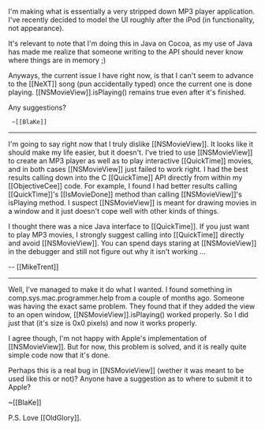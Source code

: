 

I'm making what is essentially a very stripped down MP3 player application.  I've recently decided to model the UI roughly after the iPod (in functionality, not appearance).

It's relevant to note that I'm doing this in Java on Cocoa, as my use of Java has made me realize that someone writing to the API should never know where things are in memory ;)

Anyways, the current issue I have right now, is that I can't seem to advance to the [[NeXT]] song (pun accidentally typed) once the current one is done playing.  [[NSMovieView]].isPlaying() remains true even after it's finished.

Any suggestions?

     ~[[BlaKe]]

----

I'm going to say right now that I truly dislike [[NSMovieView]]. It looks like it should make my life easier, but it doesn't. I've tried to use [[NSMovieView]] to create an MP3 player as well as to play interactive [[QuickTime]] movies, and in both cases [[NSMovieView]] just failed to work right. I had the best results calling down into the C [[QuickTime]] API directly from within my [[ObjectiveCee]] code. For example, I found I had better results calling [[QuickTime]]'s [[IsMovieDone]] method than calling [[NSMovieView]]'s isPlaying method. I suspect [[NSMovieView]] is meant for drawing movies in a window and it just doesn't cope well with other kinds of things.

I thought there was a nice Java interface to [[QuickTime]]. If you just want to play MP3 movies, I strongly suggest calling into [[QuickTime]] directly and avoid [[NSMovieView]]. You can spend days staring at [[NSMovieView]] in the debugger and still not figure out why it isn't working ...

-- [[MikeTrent]]

----

Well, I've managed to make it do what I wanted.  I found something in comp.sys.mac.programmer.help from a couple of months ago.  Someone was having the exact same problem.  They found that if they added the view to an open window, [[NSMovieView]].isPlaying() worked properly.  So I did just that (it's size is 0x0 pixels) and now it works properly.

I agree though, I'm not happy with Apple's implementation of [[NSMovieView]].  But for now, this problem is solved, and it is really quite simple code now that it's done.

Perhaps this is a real bug in [[NSMovieView]] (wether it was meant to be used like this or not)? Anyone have a suggestion as to where to submit it to Apple?

 ~[[BlaKe]]

P.S. Love [[OldGlory]].